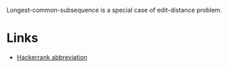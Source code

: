 
Longest-common-subsequence is a special case of edit-distance problem.

Links
======

- [Hackerrank abbreviation](https://www.hackerrank.com/challenges/abbr/problem)
